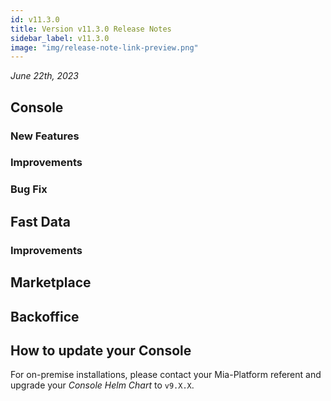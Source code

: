 ```yaml
---
id: v11.3.0
title: Version v11.3.0 Release Notes
sidebar_label: v11.3.0
image: "img/release-note-link-preview.png"
---
```


_June 22th, 2023_

## Console

### New Features

### Improvements

### Bug Fix

## Fast Data

### Improvements

## Marketplace

## Backoffice

## How to update your Console

For on-premise installations, please contact your Mia-Platform referent and upgrade your _Console Helm Chart_ to `v9.X.X`.
